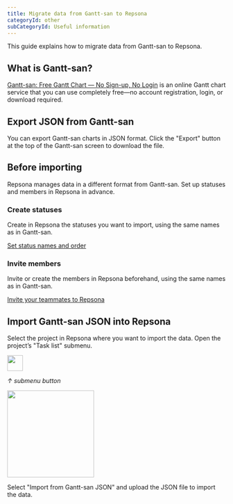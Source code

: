 ```yaml
---
title: Migrate data from Gantt-san to Repsona
categoryId: other
subCategoryId: Useful information
---
```


This guide explains how to migrate data from Gantt-san to Repsona.

## What is Gantt-san?

[Gantt-san: Free Gantt Chart — No Sign-up, No Login](https://repsona.com/lp/free-gantt) is an online Gantt chart service that you can use completely free—no account registration, login, or download required.

## Export JSON from Gantt-san

You can export Gantt-san charts in JSON format. Click the "Export" button at the top of the Gantt-san screen to download the file.

## Before importing

Repsona manages data in a different format from Gantt-san. Set up statuses and members in Repsona in advance.

### Create statuses

Create in Repsona the statuses you want to import, using the same names as in Gantt-san.

[Set status names and order](/help/articles/002008000-status)

### Invite members

Invite or create the members in Repsona beforehand, using the same names as in Gantt-san.

[Invite your teammates to Repsona](/help/articles/001004000-invite)

## Import Gantt-san JSON into Repsona

Select the project in Repsona where you want to import the data. Open the project’s "Task list" submenu.

<img src="/images/help/sub-menu.png" width="36">

*↑ submenu button*

<img src="/images/help/import.en.png" width="200">

Select "Import from Gantt-san JSON" and upload the JSON file to import the data.

